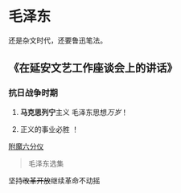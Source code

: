 # 毛泽东
还是杂文时代，还要鲁迅笔法。
## 《在延安文艺工作座谈会上的讲话》
### 抗日战争时期
1. **马克思列宁**主义 毛泽东思想*万岁*！ 

2. 正义的事业必胜 ！

[附魔六分仪](http://tieba.baidu.com/home/main?un=%E9%99%84%E9%AD%94%E5%85%AD%E5%88%86%E4%BB%AA&ie=utf-8&fr=frs&red_tag=w0703320605)
>毛泽东选集

坚持~~改革开放~~继续革命不动摇
